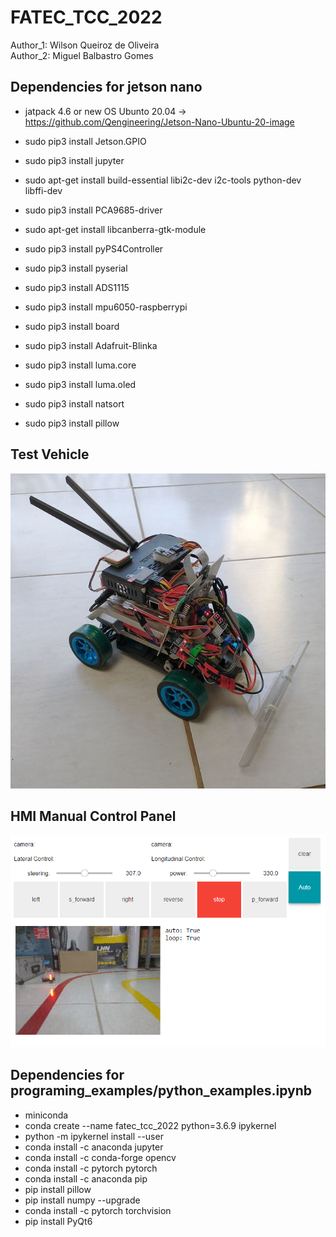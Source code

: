 # FATEC_TCC_2022

<p>Author_1: Wilson Queiroz de Oliveira</br>
Author_2: Miguel Balbastro Gomes </p>

## Dependencies for jetson nano

- jatpack 4.6 or new OS Ubunto 20.04 -> https://github.com/Qengineering/Jetson-Nano-Ubuntu-20-image
- sudo pip3 install Jetson.GPIO
- sudo pip3 install jupyter

- sudo apt-get install build-essential libi2c-dev i2c-tools python-dev libffi-dev
- sudo pip3 install PCA9685-driver

- sudo apt-get install libcanberra-gtk-module
- sudo pip3 install pyPS4Controller

- sudo pip3 install pyserial
- sudo pip3 install ADS1115
- sudo pip3 install mpu6050-raspberrypi
- sudo pip3 install board
- sudo pip3 install Adafruit-Blinka
- sudo pip3 install luma.core
- sudo pip3 install luma.oled
- sudo pip3 install natsort
- sudo pip3 install pillow

## Test Vehicle

![plot](./images/test_vehicle.jpg)

## HMI Manual Control Panel

![plot](./images/ihm_manual_control_2.png)

## Dependencies for programing_examples/python_examples.ipynb

- miniconda
- conda create --name fatec_tcc_2022 python=3.6.9 ipykernel
- python -m ipykernel install --user
- conda install -c anaconda jupyter
- conda install -c conda-forge opencv
- conda install -c pytorch pytorch
- conda install -c anaconda pip
- pip install pillow
- pip install numpy --upgrade
- conda install -c pytorch torchvision
- pip install PyQt6
